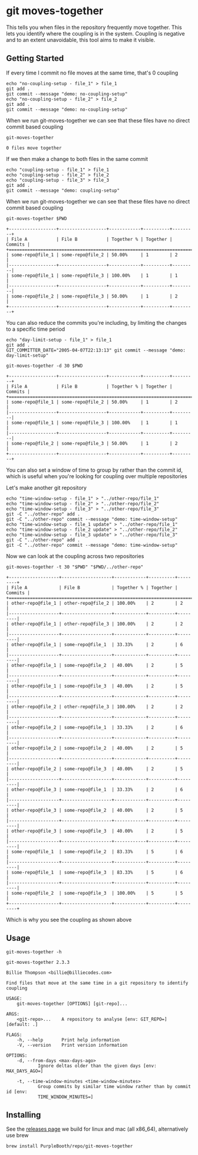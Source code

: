 # git moves-together

This tells you when files in the repository frequently move together.
This lets you identify where the coupling is in the system. Coupling is
negative and to an extent unavoidable, this tool aims to make it
visible.

## Getting Started

If every time I commit no file moves at the same time, that's 0 coupling

``` shell,script(name="no-coupling-setup",expected_exit_code=0)
echo "no-coupling-setup - file_1" > file_1
git add .
git commit --message "demo: no-coupling-setup"
echo "no-coupling-setup - file_2" > file_2
git add .
git commit --message "demo: no-coupling-setup"
```

When we run git-moves-together we can see that these files have no
direct commit based coupling

``` shell,script(name="no-coupling",expected_exit_code=0)
git-moves-together
```

``` text,verify(script_name="no-coupling",stream=stdout)
0 files move together
```

If we then make a change to both files in the same commit

``` shell,script(name="coupling-setup",expected_exit_code=0)
echo "coupling-setup - file_1" > file_1
echo "coupling-setup - file_2" > file_2
echo "coupling-setup - file_3" > file_3
git add .
git commit --message "demo: coupling-setup"
```

When we run git-moves-together we can see that these files have no
direct commit based coupling

``` shell,script(name="coupling",expected_exit_code=0)
git-moves-together $PWD
```

``` text,verify(script_name="coupling",stream=stdout)
+------------------+------------------+------------+----------+---------+
| File A           | File B           | Together % | Together | Commits |
+=======================================================================+
| some-repo@file_1 | some-repo@file_2 | 50.00%     | 1        | 2       |
|------------------+------------------+------------+----------+---------|
| some-repo@file_1 | some-repo@file_3 | 100.00%    | 1        | 1       |
|------------------+------------------+------------+----------+---------|
| some-repo@file_2 | some-repo@file_3 | 50.00%     | 1        | 2       |
+------------------+------------------+------------+----------+---------+
```

You can also reduce the commits you're including, by limiting the
changes to a specific time period

``` shell,script(name="day-limit-setup",expected_exit_code=0)
echo "day-limit-setup - file_1" > file_1
git add .
GIT_COMMITTER_DATE="2005-04-07T22:13:13" git commit --message "demo: day-limit-setup"
```

``` shell,script(name="day-limit",expected_exit_code=0)
git-moves-together -d 30 $PWD
```

``` text,verify(script_name="day-limit",stream=stdout)
+------------------+------------------+------------+----------+---------+
| File A           | File B           | Together % | Together | Commits |
+=======================================================================+
| some-repo@file_1 | some-repo@file_2 | 50.00%     | 1        | 2       |
|------------------+------------------+------------+----------+---------|
| some-repo@file_1 | some-repo@file_3 | 100.00%    | 1        | 1       |
|------------------+------------------+------------+----------+---------|
| some-repo@file_2 | some-repo@file_3 | 50.00%     | 1        | 2       |
+------------------+------------------+------------+----------+---------+
```

You can also set a window of time to group by rather than the commit id,
which is useful when you're looking for coupling over multiple
repositories

Let's make another git repository

``` shell,script(name="time-windo-setup",expected_exit_code=0)
echo "time-window-setup - file_1" > "../other-repo/file_1"
echo "time-window-setup - file_2" > "../other-repo/file_2"
echo "time-window-setup - file_3" > "../other-repo/file_3"
git -C "../other-repo" add .
git -C "../other-repo" commit --message "demo: time-window-setup"
echo "time-window-setup - file_1 update" > "../other-repo/file_1"
echo "time-window-setup - file_2 update" > "../other-repo/file_2"
echo "time-window-setup - file_3 update" > "../other-repo/file_3"
git -C "../other-repo" add .
git -C "../other-repo" commit --message "demo: time-window-setup"
```

Now we can look at the coupling across two repositories

``` shell,script(name="time-window",expected_exit_code=0)
git-moves-together -t 30 "$PWD" "$PWD/../other-repo"
```

``` text,verify(script_name="time-window",stream=stdout)
+-------------------+-------------------+------------+----------+---------+
| File A            | File B            | Together % | Together | Commits |
+=========================================================================+
| other-repo@file_1 | other-repo@file_2 | 100.00%    | 2        | 2       |
|-------------------+-------------------+------------+----------+---------|
| other-repo@file_1 | other-repo@file_3 | 100.00%    | 2        | 2       |
|-------------------+-------------------+------------+----------+---------|
| other-repo@file_1 | some-repo@file_1  | 33.33%     | 2        | 6       |
|-------------------+-------------------+------------+----------+---------|
| other-repo@file_1 | some-repo@file_2  | 40.00%     | 2        | 5       |
|-------------------+-------------------+------------+----------+---------|
| other-repo@file_1 | some-repo@file_3  | 40.00%     | 2        | 5       |
|-------------------+-------------------+------------+----------+---------|
| other-repo@file_2 | other-repo@file_3 | 100.00%    | 2        | 2       |
|-------------------+-------------------+------------+----------+---------|
| other-repo@file_2 | some-repo@file_1  | 33.33%     | 2        | 6       |
|-------------------+-------------------+------------+----------+---------|
| other-repo@file_2 | some-repo@file_2  | 40.00%     | 2        | 5       |
|-------------------+-------------------+------------+----------+---------|
| other-repo@file_2 | some-repo@file_3  | 40.00%     | 2        | 5       |
|-------------------+-------------------+------------+----------+---------|
| other-repo@file_3 | some-repo@file_1  | 33.33%     | 2        | 6       |
|-------------------+-------------------+------------+----------+---------|
| other-repo@file_3 | some-repo@file_2  | 40.00%     | 2        | 5       |
|-------------------+-------------------+------------+----------+---------|
| other-repo@file_3 | some-repo@file_3  | 40.00%     | 2        | 5       |
|-------------------+-------------------+------------+----------+---------|
| some-repo@file_1  | some-repo@file_2  | 83.33%     | 5        | 6       |
|-------------------+-------------------+------------+----------+---------|
| some-repo@file_1  | some-repo@file_3  | 83.33%     | 5        | 6       |
|-------------------+-------------------+------------+----------+---------|
| some-repo@file_2  | some-repo@file_3  | 100.00%    | 5        | 5       |
+-------------------+-------------------+------------+----------+---------+
```

Which is why you see the coupling as shown above

## Usage

``` shell,script(name="help",expected_exit_code=0)
git-moves-together -h
```

``` text,verify(script_name="help",stream=stdout)
git-moves-together 2.3.3

Billie Thompson <billie@billiecodes.com>

Find files that move at the same time in a git repository to identify coupling

USAGE:
    git-moves-together [OPTIONS] [git-repo]...

ARGS:
    <git-repo>...    A repository to analyse [env: GIT_REPO=] [default: .]

FLAGS:
    -h, --help       Print help information
    -V, --version    Print version information

OPTIONS:
    -d, --from-days <max-days-ago>
            Ignore deltas older than the given days [env: MAX_DAYS_AGO=]

    -t, --time-window-minutes <time-window-minutes>
            Group commits by similar time window rather than by commit id [env:
            TIME_WINDOW_MINUTES=]
```

## Installing

See the [releases
page](https://github.com/PurpleBooth/ellipsis/releases/latest) we build
for linux and mac (all x86_64), alternatively use brew

``` shell,skip()
brew install PurpleBooth/repo/git-moves-together
```
